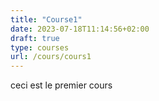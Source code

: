 ```yaml
---
title: "Course1"
date: 2023-07-18T11:14:56+02:00
draft: true
type: courses
url: /cours/cours1
---
```


ceci est le premier cours